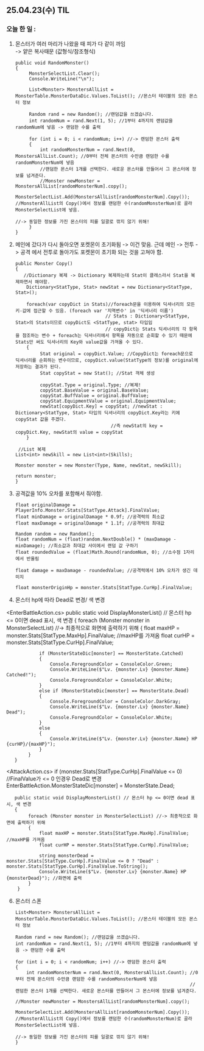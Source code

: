 ## 25.04.23(수) TIL

### 오늘 한 일 : 
1. 몬스터가 여러 마리가 나왔을 때 피가 다 같이 까임   
   -> 얕은 복사때문 (값형식/참조형식)   

       public void RandomMonster()
       {
            MonsterSelectList.Clear();
            Console.WriteLine("\n");

            List<Monster> MonstersAllList = MonsterTable.MonsterDataDic.Values.ToList(); //몬스터 테이블의 모든 몬스터 정보

            Random rand = new Random(); //랜덤값을 쓰겠습니다.
            int randomNum = rand.Next(1, 5); //1부터 4까지의 랜덤값을 randomNum에 넣음 -> 랜덤한 수를 출력
         
            for (int i = 0; i < randomNum; i++) //-> 랜덤한 몬스터 출력
            {
                int randomMonsterNum = rand.Next(0, MonstersAllList.Count); //0부터 전체 몬스터의 수만큼 랜덤한 수를 randomMonsterNum에 넣음
                //랜덤한 몬스터 1개를 선택한다. 새로운 몬스터를 만들어서 그 몬스터에 정보를 넘겨준다.
                //Monster newMonster = MonstersAllList[randomMonsterNum].copy();
                MonsterSelectList.Add(MonstersAllList[randomMonsterNum].Copy()); //MonsterAllList의 Copy()에서 정보를 랜덤한 수(randomMonsterNum)로 골라 MonsterSelectList에 넣음.
                                                                                 //-> 동일한 정보를 가진 몬스터의 피를 일괄로 깎지 않기 위해!
            } 
       }
   
2. 메인에 갔다가 다시 돌아오면 포켓몬이 초기화됨
   -> 이건 맞음. 근데 메인 -> 전투 -> 공격 에서 전투로 돌아가도 포켓몬이 초기화 되는 것을 고쳐야 함.

       public Monster Copy()
       {
          //Dictionary 복제 -> Dictionary 복제하는데 Stat이 클래스라서 Stat을 복제하면서 해야함.
           Dictionary<StatType, Stat> newStat = new Dictionary<StatType, Stat>();

           foreach(var copyDict in Stats)//foreach문을 이용하여 딕셔너리의 모든 키-값에 접근할 수 있음. (foreach var '지역변수' in '딕셔너리 이름')
                                        // Stats : Dictionary<StatType, Stat>의 Stats이므로 copyDict도 <StatType, stat> 타입임
                                        // copyDict는 Stats 딕셔너리의 각 항목을 참조하는 변수 + foreach는 딕셔너리에서 항목을 자동으로 순회할 수 있기 때문에 Stats만 써도 딕셔너리의 Key와 value값을 가져올 수 있다.
           {
                Stat original = copyDict.Value; //CopyDict는 foreach문으로 딕셔너리를 순회하는 변수이므로, copyDict.value(StatType의 정보)를 original에 저장하는 결과가 된다.
                Stat copyStat = new Stat(); //Stat 객체 생성

                copyStat.Type = original.Type; //복제!
                copyStat.BaseValue = original.BaseValue;
                copyStat.BuffValue = original.BuffValue;
                copyStat.EquipmentValue = original.EquipmentValue;
                newStat[copyDict.Key] = copyStat; //newStat : Dictionary<StatType, Stat> 타입의 딕셔너리의 copyDict.Key라는 키에 copyStat 값을 주겠다.
                                          //즉 newStat의 key = copyDict.Key, newStat의 value = copyStat
           }
   
        //List 복제
       List<int> newSkill = new List<int>(Skills);

       Monster monster = new Monster(Type, Name, newStat, newSkill);

       return monster;
       }

3. 공격값을 10% 오차를 포함해서 줘야함.

       float originalDamage = PlayerInfo.Monster.Stats[StatType.Attack].FinalValue;
       float minDamage = originalDamage * 0.9f; //공격력의 최소값
       float maxDamage = originalDamage * 1.1f; //공격력의 최대값
      
       Random random = new Random();
       float randomNum = (float)random.NextDouble() * (maxDamage - minDamage); //최소값과 최대값 사이에서 랜덤 값 구하기
       float roundedValue = (float)Math.Round(randomNum, 0); //소수점 1자리에서 반올림
      
       float damage = maxDamage - roundedValue; //공격력에서 10% 오차가 생긴 데미지
      
       float monsterOriginHp = monster.Stats[StatType.CurHp].FinalValue;
   
4. 몬스터 hp에 따라 Dead로 변경/ 색 변경

<EnterBattleAction.cs>
       public static void DisplayMonsterList() // 몬스터 hp <= 0이면 dead 표시, 색 변경
       {
            foreach (Monster monster in MonsterSelectList) //-> 최종적으로 화면에 출력하기 위해
            {
                float maxHP = monster.Stats[StatType.MaxHp].FinalValue; //maxHP를 가져옴
                float curHP = monster.Stats[StatType.CurHp].FinalValue;
        
                if (MonsterStateDic[monster] == MonsterState.Catched)
                {
                    Console.ForegroundColor = ConsoleColor.Green;
                    Console.WriteLine($"Lv. {monster.Lv} {monster.Name} Catched!");
                    Console.ForegroundColor = ConsoleColor.White;
                }
                else if (MonsterStateDic[monster] == MonsterState.Dead)
                {
                    Console.ForegroundColor = ConsoleColor.DarkGray;
                    Console.WriteLine($"Lv. {monster.Lv} {monster.Name} Dead");
                    Console.ForegroundColor = ConsoleColor.White;
                }
                else
                {
                    Console.WriteLine($"Lv. {monster.Lv} {monster.Name} HP {curHP}/{maxHP}");
                }
            }
       }

<AttackAction.cs>
       if (monster.Stats[StatType.CurHp].FinalValue <= 0) //FinalValue가 <= 0 인경우 Dead로 변경
         EnterBattleAction.MonsterStateDic[monster] = MonsterState.Dead;
   
       public static void DisplayMonsterList() // 몬스터 hp <= 0이면 dead 표시, 색 변경
       {
            foreach (Monster monster in MonsterSelectList) //-> 최종적으로 화면에 출력하기 위해
            {
                float maxHP = monster.Stats[StatType.MaxHp].FinalValue; //maxHP를 가져옴
                float curHP = monster.Stats[StatType.CurHp].FinalValue;

                string monsterDead = monster.Stats[StatType.CurHp].FinalValue <= 0 ? "Dead" : monster.Stats[StatType.CurHp].FinalValue.ToString();
                Console.WriteLine($"Lv. {monster.Lv} {monster.Name} HP {monsterDead}"); //화면에 출력
            }
        }
6. 몬스터 스폰
   
       List<Monster> MonstersAllList = MonsterTable.MonsterDataDic.Values.ToList(); //몬스터 테이블의 모든 몬스터 정보

       Random rand = new Random(); //랜덤값을 쓰겠습니다.
       int randomNum = rand.Next(1, 5); //1부터 4까지의 랜덤값을 randomNum에 넣음 -> 랜덤한 수를 출력
         
       for (int i = 0; i < randomNum; i++) //-> 랜덤한 몬스터 출력
       {
           int randomMonsterNum = rand.Next(0, MonstersAllList.Count); //0부터 전체 몬스터의 수만큼 랜덤한 수를 randomMonsterNum에 넣음
                                                                       //랜덤한 몬스터 1개를 선택한다. 새로운 몬스터를 만들어서 그 몬스터에 정보를 넘겨준다.
                                                                       //Monster newMonster = MonstersAllList[randomMonsterNum].copy();
           MonsterSelectList.Add(MonstersAllList[randomMonsterNum].Copy()); //MonsterAllList의 Copy()에서 정보를 랜덤한 수(randomMonsterNum)로 골라 MonsterSelectList에 넣음.
                                                                            //-> 동일한 정보를 가진 몬스터의 피를 일괄로 깎지 않기 위해!
       } 
